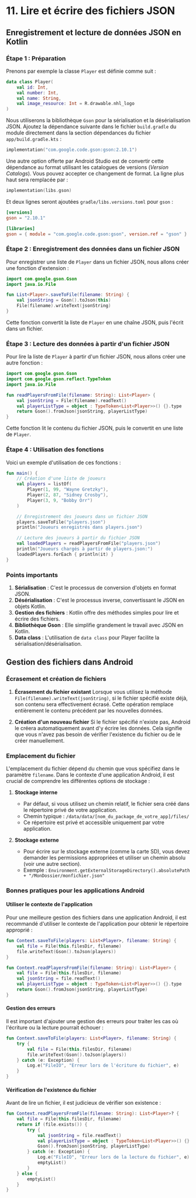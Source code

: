 # 11. Lire et écrire des fichiers JSON

## Enregistrement et lecture de données JSON en Kotlin

### Étape 1 : Préparation

Prenons par exemple la classe `Player` est définie comme suit :

```kotlin
data class Player(
    val id: Int,
    val number: Int,
    val name: String,
    val image_resource: Int = R.drawable.nhl_logo
)
```

Nous utiliserons la bibliothèque `Gson` pour la sérialisation et la désérialisation JSON. Ajoutez la dépendance suivante
dans le fichier `build.gradle` du module directement dans la section dépendances du fichier `app/build.gradle.kts` :

```kotlin
implementation("com.google.code.gson:gson:2.10.1")
```

Une autre option offerte par Android Studio est de convertir cette dépendance au format utilisant les catalogues de
versions (_Version Catalogs_). Vous pouvez accepter ce changement de format. La ligne plus haut sera remplacée par :

```kotlin
implementation(libs.gson)
```

Et deux lignes seront ajoutées `gradle/libs.versions.toml` pour `gson` :

```toml
[versions]
gson = "2.10.1"

[libraries]
gson = { module = "com.google.code.gson:gson", version.ref = "gson" }
```

### Étape 2 : Enregistrement des données dans un fichier JSON

Pour enregistrer une liste de `Player` dans un fichier JSON, nous allons créer une fonction d'extension :

```kotlin
import com.google.gson.Gson
import java.io.File

fun List<Player>.saveToFile(filename: String) {
    val jsonString = Gson().toJson(this)
    File(filename).writeText(jsonString)
}
```

Cette fonction convertit la liste de `Player` en une chaîne JSON, puis l'écrit dans un fichier.

### Étape 3 : Lecture des données à partir d'un fichier JSON

Pour lire la liste de `Player` à partir d'un fichier JSON, nous allons créer une autre fonction :

```kotlin
import com.google.gson.Gson
import com.google.gson.reflect.TypeToken
import java.io.File

fun readPlayersFromFile(filename: String): List<Player> {
    val jsonString = File(filename).readText()
    val playerListType = object : TypeToken<List<Player>>() {}.type
    return Gson().fromJson(jsonString, playerListType)
}
```

Cette fonction lit le contenu du fichier JSON, puis le convertit en une liste de `Player`.

### Étape 4 : Utilisation des fonctions

Voici un exemple d'utilisation de ces fonctions :

```kotlin
fun main() {
    // Création d'une liste de joueurs
    val players = listOf(
        Player(1, 99, "Wayne Gretzky"),
        Player(2, 87, "Sidney Crosby"),
        Player(3, 9, "Bobby Orr")
    )

    // Enregistrement des joueurs dans un fichier JSON
    players.saveToFile("players.json")
    println("Joueurs enregistrés dans players.json")

    // Lecture des joueurs à partir du fichier JSON
    val loadedPlayers = readPlayersFromFile("players.json")
    println("Joueurs chargés à partir de players.json:")
    loadedPlayers.forEach { println(it) }
}
```

### Points importants

1. **Sérialisation** : C'est le processus de conversion d'objets en format JSON.
2. **Désérialisation** : C'est le processus inverse, convertissant le JSON en objets Kotlin.
3. **Gestion des fichiers** : Kotlin offre des méthodes simples pour lire et écrire des fichiers.
4. **Bibliothèque Gson** : Elle simplifie grandement le travail avec JSON en Kotlin.
5. **Data class** : L'utilisation de `data class` pour Player facilite la sérialisation/désérialisation.

## Gestion des fichiers dans Android

### Écrasement et création de fichiers

1. **Écrasement du fichier existant**
   Lorsque vous utilisez la méthode `File(filename).writeText(jsonString)`, si le fichier spécifié existe déjà, son
   contenu sera effectivement écrasé. Cette opération remplace entièrement le contenu précédent par les nouvelles
   données.

2. **Création d'un nouveau fichier**
   Si le fichier spécifié n'existe pas, Android le créera automatiquement avant d'y écrire les données. Cela signifie
   que vous n'avez pas besoin de vérifier l'existence du fichier ou de le créer manuellement.

### Emplacement du fichier

L'emplacement du fichier dépend du chemin que vous spécifiez dans le paramètre `filename`. Dans le contexte d'une
application Android, il est crucial de comprendre les différentes options de stockage :

1. **Stockage interne**
    - Par défaut, si vous utilisez un chemin relatif, le fichier sera créé dans le répertoire privé de votre
      application.
    - Chemin typique : `/data/data/[nom_du_package_de_votre_app]/files/`
    - Ce répertoire est privé et accessible uniquement par votre application.

2. **Stockage externe**
    - Pour écrire sur le stockage externe (comme la carte SD), vous devez demander les permissions appropriées et
      utiliser un chemin absolu (voir une autre section).
    - Exemple : `Environment.getExternalStorageDirectory().absolutePath + "/MonDossier/monfichier.json"`

### Bonnes pratiques pour les applications Android

#### Utiliser le contexte de l'application

Pour une meilleure gestion des fichiers dans une application Android, il est recommandé d'utiliser le contexte de
l'application pour obtenir le répertoire approprié :

```kotlin
fun Context.saveToFile(players: List<Player>, filename: String) {
    val file = File(this.filesDir, filename)
    file.writeText(Gson().toJson(players))
}

fun Context.readPlayersFromFile(filename: String): List<Player> {
    val file = File(this.filesDir, filename)
    val jsonString = file.readText()
    val playerListType = object : TypeToken<List<Player>>() {}.type
    return Gson().fromJson(jsonString, playerListType)
}
```

#### Gestion des erreurs

Il est important d'ajouter une gestion des erreurs pour traiter les cas où l'écriture ou la lecture pourrait
échouer :

```kotlin
fun Context.saveToFile(players: List<Player>, filename: String) {
    try {
        val file = File(this.filesDir, filename)
        file.writeText(Gson().toJson(players))
    } catch (e: Exception) {
        Log.e("FileIO", "Erreur lors de l'écriture du fichier", e)
    }
}
```

#### Vérification de l'existence du fichier

Avant de lire un fichier, il est judicieux de vérifier son existence :

```kotlin
fun Context.readPlayersFromFile(filename: String): List<Player>? {
    val file = File(this.filesDir, filename)
    return if (file.exists()) {
        try {
            val jsonString = file.readText()
            val playerListType = object : TypeToken<List<Player>>() {}.type
            Gson().fromJson(jsonString, playerListType)
        } catch (e: Exception) {
            Log.e("FileIO", "Erreur lors de la lecture du fichier", e)
            emptyList()
        }
    } else {
        emptyList()
    }
}
```
